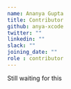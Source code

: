 ```yaml
---
name: Ananya Gupta
title: Contributor
github: anya-xcode
twitter: ""
linkedin: ""
slack: ""
joining_date: ""
role : contributor
---
```


Still waiting for this
